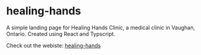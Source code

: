 # healing-hands

A simple landing page for Healing Hands Clinic, a medical clinic in Vaughan, Ontario. Created using React and Typscript.

Check out the webiste: [healing-hands](https://healinghandsmedical.ca/)
